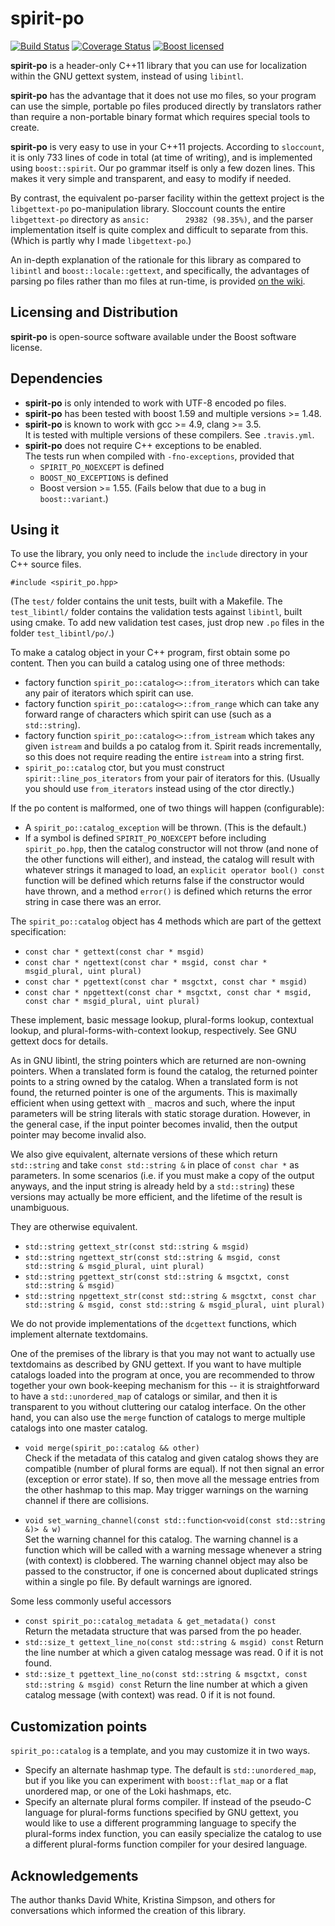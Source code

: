 # spirit-po

[![Build Status](https://travis-ci.org/cbeck88/spirit-po.svg?branch=master)](http://travis-ci.org/cbeck88/spirit-po)
[![Coverage Status](https://coveralls.io/repos/cbeck88/spirit-po/badge.svg?branch=master&service=github)](https://coveralls.io/github/cbeck88/spirit-po?branch=master)
[![Boost licensed](https://img.shields.io/badge/license-Boost-blue.svg)](./LICENSE)

**spirit-po** is a header-only C++11 library that you can use for
localization within the GNU gettext system, instead of using `libintl`.

**spirit-po** has the advantage that it does not use mo files, so your
program can use the simple, portable po files produced directly by
translators rather than require a non-portable binary format which
requires special tools to create.

**spirit-po** is very easy to use in your C++11 projects.
According to `sloccount`, it is only 733 lines of code in total (at time of writing),
and is implemented using `boost::spirit`.
Our po grammar itself is only a few dozen lines.
This makes it very simple and transparent, and easy to modify if needed.  
  
By contrast, the equivalent po-parser facility within the gettext project is
the `libgettext-po` po-manipulation library. Sloccount counts the entire
`libgettext-po` directory as `ansic:        29382 (98.35%)`, and the parser
implementation itself is quite complex and difficult to separate from this.
(Which is partly why I made `libgettext-po`.)  
  
An in-depth explanation of the rationale for this library as compared to
`libintl` and `boost::locale::gettext`, and specifically, the advantages
of parsing po files rather than mo files at run-time, is provided
[on the wiki](https://github.com/cbeck88/spirit-po/wiki/Rationale).

## Licensing and Distribution

**spirit-po** is open-source software available under the Boost software license.

## Dependencies

- **spirit-po** is only intended to work with UTF-8 encoded po files.
- **spirit-po** has been tested with boost 1.59 and multiple versions >= 1.48.
- **spirit-po** is known to work with gcc >= 4.9, clang >= 3.5.  
  It is tested with multiple versions of these compilers. See `.travis.yml`.
- **spirit-po** does not require C++ exceptions to be enabled.  
  The tests run when compiled with `-fno-exceptions`, provided that
  - `SPIRIT_PO_NOEXCEPT` is defined
  - `BOOST_NO_EXCEPTIONS` is defined
  - Boost version >= 1.55. (Fails below that due to a bug in `boost::variant`.)

## Using it

To use the library, you only need to include the `include` directory
in your C++ source files.

    #include <spirit_po.hpp>

(The `test/` folder contains the unit tests, built with a Makefile.
The `test_libintl/` folder contains the validation tests against `libintl`, built
using cmake. To add new validation test cases, just drop new `.po` files in the folder
`test_libintl/po/`.)

To make a catalog object in your C++ program, first obtain some po content.
Then you can build a catalog using one of three methods:
  - factory function `spirit_po::catalog<>::from_iterators` which can take
    any pair of iterators which spirit can use.
  - factory function `spirit_po::catalog<>::from_range` which can take any
    forward range of characters which spirit can use (such as a `std::string`).
  - factory function `spirit_po::catalog<>::from_istream` which takes any
    given `istream` and builds a po catalog from it. Spirit reads incrementally,
    so this does not require reading the entire `istream` into a string first.
  - `spirit_po::catalog` ctor, but you must construct `spirit::line_pos_iterators`
    from your pair of iterators for this. (Usually you should use `from_iterators`
    instead using of the ctor directly.)

If the po content is malformed, one of two things will happen (configurable):
  - A `spirit_po::catalog_exception` will be thrown. (This is the default.)
  - If a symbol is defined `SPIRIT_PO_NOEXCEPT` before including `spirit_po.hpp`,
    then the catalog constructor will not throw (and none of the other functions
    will either), and instead, the catalog will result with whatever strings it
    managed to load, an `explicit operator bool() const` function will be defined
    which returns false if the constructor would have thrown, and a method
    `error()` is defined which returns the error string in case there was an
    error.

The `spirit_po::catalog` object has 4 methods which are part of the gettext
specification:

   - `const char * gettext(const char * msgid)`
   - `const char * ngettext(const char * msgid, const char * msgid_plural, uint plural)`
   - `const char * pgettext(const char * msgctxt, const char * msgid)`
   - `const char * npgettext(const char * msgctxt, const char * msgid, const char * msgid_plural, uint plural)`

These implement, basic message lookup, plural-forms lookup, contextual lookup,
and plural-forms-with-context lookup, respectively. See GNU gettext docs for details.

As in GNU libintl, the string pointers which are returned are non-owning pointers.
When a translated form is found the catalog, the returned pointer points to a string owned by
the catalog. When a translated form is not found, the returned pointer is one of the arguments.
This is maximally efficient when using gettext with `_` macros and such, where the input parameters
will be string literals with static storage duration. However, in the general case, if the input pointer
becomes invalid, then the output pointer may become invalid also.

We also give equivalent, alternate versions of these which return `std::string`
and take `const std::string &` in place of `const char *` as parameters. In
some scenarios (i.e. if you must make a copy of the output anyways, and the input string
is already held by a `std::string`) these versions may actually be more efficient, and the
lifetime of the result is unambiguous.

They are otherwise equivalent.

   - `std::string gettext_str(const std::string & msgid)`
   - `std::string ngettext_str(const std::string & msgid, const std::string & msgid_plural, uint plural)`
   - `std::string pgettext_str(const std::string & msgctxt, const std::string & msgid)`
   - `std::string npgettext_str(const std::string & msgctxt, const char std::string & msgid, const std::string & msgid_plural, uint plural)`

We do not provide implementations of the `dcgettext` functions, which implement
alternate textdomains.

One of the premises of the library is that you may not want to actually use textdomains as
described by GNU gettext. If you want to have multiple catalogs loaded into the
program at once, you are recommended to throw together your own book-keeping mechanism for
this -- it is straightforward to have a `std::unordered_map` of catalogs or similar, and
then it is transparent to you without cluttering our catalog interface. On the other hand,
you can also use the `merge` function of catalogs to merge multiple catalogs into one
master catalog.

   - `void merge(spirit_po::catalog && other)`  
     Check if the metadata of this catalog and given catalog shows they are compatible
     (number of plural forms are equal). If not then signal an error (exception or error
     state). If so, then move all the message entries from the other hashmap to this map.
     May trigger warnings on the warning channel if there are collisions.

   - `void set_warning_channel(const std::function<void(const std::string &)> & w)`  
     Set the warning channel for this catalog. The warning channel is a function which
     will be called with a warning message whenever a string (with context) is clobbered.
     The warning channel object may also be passed to the constructor, if one is concerned
     about duplicated strings within a single po file. By default warnings are ignored.

Some less commonly useful accessors

   - `const spirit_po::catalog_metadata & get_metadata() const`  
     Return the metadata structure that was parsed from the po header.
   - `std::size_t gettext_line_no(const std::string & msgid) const`
     Return the line number at which a given catalog message was read. 0 if it is not found.
   - `std::size_t pgettext_line_no(const std::string & msgctxt, const std::string & msgid) const`
     Return the line number at which a given catalog message (with context) was read. 0 if it is not found.


## Customization points

`spirit_po::catalog` is a template, and you may customize it in two ways.

- Specify an alternate hashmap type. The default is `std::unordered_map`, but
if you like you can experiment with `boost::flat_map` or a flat unordered map,
or one of the Loki hashmaps, etc.
- Specify an alternate plural forms compiler. If instead of the pseudo-C
language for plural-forms functions specified by GNU gettext, you would like
to use a different programming language to specify the plural-forms index function,
you can easily specialize the catalog to use a different plural-forms function
compiler for your desired language.

## Acknowledgements

The author thanks David White, Kristina Simpson, and others for conversations
which informed the creation of this library.
